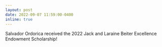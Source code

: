 ```yaml
---
layout: post
date: 2022-09-07 11:59:00-0400
inline: true
---
```


Salvador Ordorica received the 2022 Jack and Laraine Beiter Excellence Endowment Scholarship!